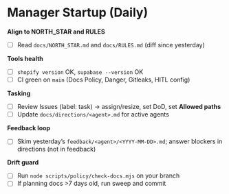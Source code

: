 # Manager Startup (Daily)

**Align to NORTH_STAR and RULES**

- [ ] Read `docs/NORTH_STAR.md` and `docs/RULES.md` (diff since yesterday)

**Tools health**

- [ ] `shopify version` OK, `supabase --version` OK
- [ ] CI green on `main` (Docs Policy, Danger, Gitleaks, HITL config)

**Tasking**

- [ ] Review Issues (label: task) → assign/resize, set DoD, set **Allowed paths**
- [ ] Update `docs/directions/<agent>.md` for active agents

**Feedback loop**

- [ ] Skim yesterday’s `feedback/<agent>/<YYYY-MM-DD>.md`; answer blockers in directions (not in feedback)

**Drift guard**

- [ ] Run `node scripts/policy/check-docs.mjs` on your branch
- [ ] If planning docs >7 days old, run sweep and commit
